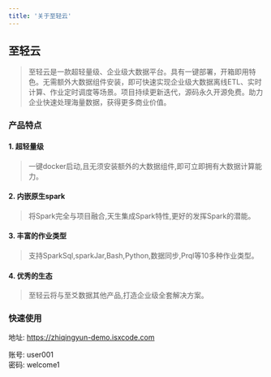 ```yaml
---
title: '关于至轻云'
---
```


## 至轻云

> 至轻云是一款超轻量级、企业级大数据平台。具有一键部署，开箱即用特色。无需额外大数据组件安装，即可快速实现企业级大数据离线ETL、实时计算、作业定时调度等场景。项目持续更新迭代，源码永久开源免费。助力企业快速处理海量数据，获得更多商业价值。


### 产品特点

#### 1. 超轻量级

> 一键docker启动,且无须安装额外的大数据组件,即可立即拥有大数据计算能力。

#### 2. 内嵌原生spark

> 将Spark完全与项目融合,天生集成Spark特性,更好的发挥Spark的潜能。

#### 3. 丰富的作业类型

> 支持SparkSql,sparkJar,Bash,Python,数据同步,Prql等10多种作业类型。

#### 4. 优秀的生态

> 至轻云将与至爻数据其他产品,打造企业级全套解决方案。

### 快速使用

地址:  https://zhiqingyun-demo.isxcode.com <div></div>
账号:  user001 </br>
密码:  welcome1